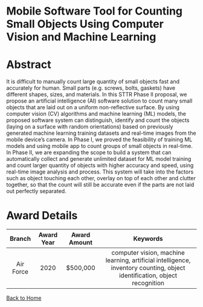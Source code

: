 
Mobile Software Tool for Counting Small Objects Using Computer Vision and Machine Learning
==========================================================================================

# Abstract


It is difficult to manually count large quantity of small objects fast and accurately for human. Small parts (e.g. screws, bolts, gaskets) have different shapes, sizes, and materials. In this STTR Phase II proposal, we propose an artificial intelligence (AI) software solution to count many small objects that are laid out on a uniform non-reflective surface. By using computer vision (CV) algorithms and machine learning (ML) models, the proposed software system can distinguish, identify and count the objects (laying on a surface with random orientations) based on previously generated machine learning training datasets and real-time images from the mobile device’s camera. In Phase I, we proved the feasibility of training ML models and using mobile app to count groups of small objects in real-time. In Phase II, we are expanding the scope to build a system that can automatically collect and generate unlimited dataset for ML model training and count larger quantity of objects with higher accuracy and speed, using real-time image analysis and process. This system will take into the factors such as object touching each other, overlay on top of each other and clutter together, so that the count will still be accurate even if the parts are not laid out perfectly separated.    

# Award Details

|Branch|Award Year|Award Amount|Keywords|
| :---: | :---: | :---: | :---: |
|Air Force|2020|$500,000|computer vision, machine learning, artificial intelligence, inventory counting, object identification, object recognition|
  
  


[Back to Home](https://github.com/chrischow/dod_sbir_awards/Reports/DJ/#1763)